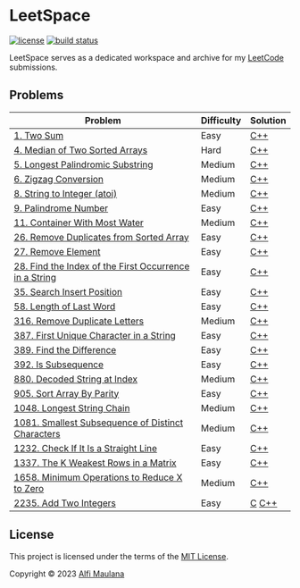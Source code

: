# LeetSpace

[![license](https://img.shields.io/github/license/threeal/leetspace?style=flat-square)](./LICENSE)
[![build status](https://img.shields.io/github/actions/workflow/status/threeal/leetspace/ci.yaml?branch=main&style=flat-square)](https://github.com/threeal/leetspace/actions/workflows/ci.yaml)

LeetSpace serves as a dedicated workspace and archive for my [LeetCode](https://leetcode.com) submissions.

## Problems

| Problem | Difficulty | Solution |
|---|---|---|
| [1. Two Sum](https://leetcode.com/problems/two-sum) | Easy | [C++](./problems/0001/cpp/solution.cpp) |
| [4. Median of Two Sorted Arrays](https://leetcode.com/problems/median-of-two-sorted-arrays) | Hard | [C++](./problems/0004/cpp/solution.cpp) |
| [5. Longest Palindromic Substring](https://leetcode.com/problems/longest-palindromic-substring) | Medium | [C++](./problems/0005/cpp/solution.cpp) |
| [6. Zigzag Conversion](https://leetcode.com/problems/zigzag-conversion) | Medium | [C++](./problems/0006/cpp/solution.cpp) |
| [8. String to Integer (atoi)](https://leetcode.com/problems/string-to-integer-atoi) | Medium | [C++](./problems/0008/cpp/solution.cpp) |
| [9. Palindrome Number](https://leetcode.com/problems/palindrome-number) | Easy | [C++](./problems/0009/cpp/solution.cpp) |
| [11. Container With Most Water](https://leetcode.com/problems/container-with-most-water) | Medium | [C++](./problems/0011/cpp/solution.cpp) |
| [26. Remove Duplicates from Sorted Array](https://leetcode.com/problems/remove-duplicates-from-sorted-array) | Easy | [C++](./problems/0026/cpp/solution.cpp) |
| [27. Remove Element](https://leetcode.com/problems/remove-element) | Easy | [C++](./problems/0027/cpp/solution.cpp) |
| [28. Find the Index of the First Occurrence in a String](https://leetcode.com/problems/find-the-index-of-the-first-occurrence-in-a-string) | Easy | [C++](./problems/0028/cpp/solution.cpp) |
| [35. Search Insert Position](https://leetcode.com/problems/search-insert-position) | Easy | [C++](./problems/0035/cpp/solution.cpp) |
| [58. Length of Last Word](https://leetcode.com/problems/length-of-last-word) | Easy | [C++](./problems/0058/cpp/solution.cpp) |
| [316. Remove Duplicate Letters](https://leetcode.com/problems/remove-duplicate-letters) | Medium | [C++](./problems/0316/cpp/solution.cpp) |
| [387. First Unique Character in a String](https://leetcode.com/problems/first-unique-character-in-a-string) | Easy | [C++](./problems/0387/cpp/solution.cpp) |
| [389. Find the Difference](https://leetcode.com/problems/find-the-difference) | Easy | [C++](./problems/0389/cpp/solution.cpp) |
| [392. Is Subsequence](https://leetcode.com/problems/is-subsequence) | Easy | [C++](./problems/0392/cpp/solution.cpp) |
| [880. Decoded String at Index](https://leetcode.com/problems/decoded-string-at-index) | Medium | [C++](./problems/0880/cpp/solution.cpp) |
| [905. Sort Array By Parity](https://leetcode.com/problems/sort-array-by-parity) | Easy | [C++](./problems/0905/cpp/solution.cpp) |
| [1048. Longest String Chain](https://leetcode.com/problems/longest-string-chain) | Medium | [C++](./problems/1048/cpp/solution.cpp) |
| [1081. Smallest Subsequence of Distinct Characters](https://leetcode.com/problems/smallest-subsequence-of-distinct-characters) | Medium | [C++](./problems/1081/cpp/solution.cpp) |
| [1232. Check If It Is a Straight Line](https://leetcode.com/problems/check-if-it-is-a-straight-line) | Easy | [C++](./problems/1232/cpp/solution.cpp) |
| [1337. The K Weakest Rows in a Matrix](https://leetcode.com/problems/the-k-weakest-rows-in-a-matrix) | Easy | [C++](./problems/1337/cpp/solution.cpp) |
| [1658. Minimum Operations to Reduce X to Zero](https://leetcode.com/problems/minimum-operations-to-reduce-x-to-zero) | Medium | [C++](./problems/1658/cpp/solution.cpp) |
| [2235. Add Two Integers](https://leetcode.com/problems/add-two-integers) | Easy | [C](./problems/2235/c/solution.c) [C++](./problems/2235/cpp/solution.cpp) |

## License

This project is licensed under the terms of the [MIT License](./LICENSE).

Copyright © 2023 [Alfi Maulana](https://github.com/threeal)
